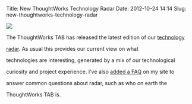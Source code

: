 Title: New ThoughtWorks Technology Radar
Date: 2012-10-24 14:14
Slug: new-thoughtworks-technology-radar

<div class="img floating">

[![](http://martinfowler.com/snips/tw-radar.jpg)](http://www.thoughtworks.com/radar)

</div>

The ThoughtWorks TAB has released the latest edition of our
<a href="http://www.thoughtworks.com/radar">technology

radar</a>. As usual this provides our current view on what

technologies are interesting, generated by a mix of our technological

curiosity and project experience. I’ve also [added a
FAQ](http://martinfowler.com/articles/radar-faq.html) on my site to

answer common questions about radar, such as who on earth the

ThoughtWorks TAB is.

</p>

